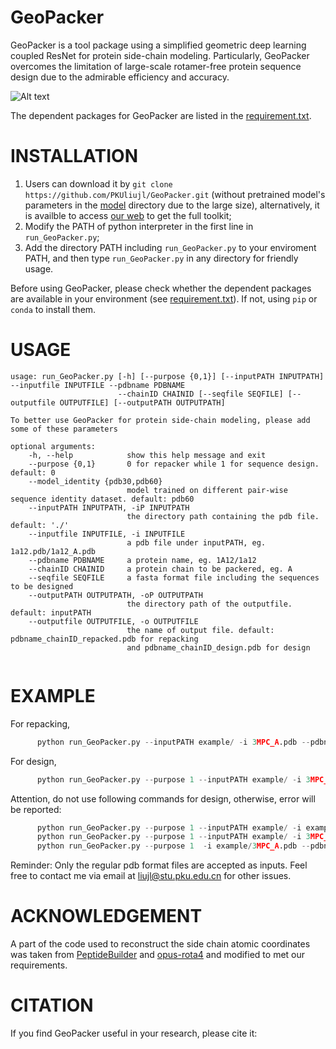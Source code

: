 # GeoPacker
GeoPacker is a tool package using a simplified geometric deep learning coupled ResNet for protein side-chain modeling. Particularly, GeoPacker overcomes the limitation of large-scale rotamer-free protein sequence design due to the admirable efficiency and accuracy.

![Alt text](https://github.com/PKUliujl/GeoPacker/blob/main/image/3mpcA.png)

The dependent packages for GeoPacker are listed in the [requirement.txt](https://github.com/PKUliujl/GeoPacker/blob/main/requirement.txt).

INSTALLATION
======================
1. Users can download it by `git clone https://github.com/PKUliujl/GeoPacker.git` (without pretrained model's parameters in the [model](https://github.com/PKUliujl/GeoPacker/blob/main/model) directory  due to the large size), alternatively, 
it is availble to access [our web](http://mdl.ipc.pku.edu.cn/) to get the full toolkit;
2. Modify the PATH of python interpreter in the first line in `run_GeoPacker.py`;
3. Add the directory PATH including `run_GeoPacker.py` to your enviroment PATH, and then type `run_GeoPacker.py` in any directory for friendly usage.

Before using GeoPacker, please check whether the dependent packages are available in your environment (see [requirement.txt](https://github.com/PKUliujl/GeoPacker/blob/main/requirement.txt)). If not, using `pip` or `conda` to install them.


USAGE
======================
```
usage: run_GeoPacker.py [-h] [--purpose {0,1}] [--inputPATH INPUTPATH] --inputfile INPUTFILE --pdbname PDBNAME  
                        --chainID CHAINID [--seqfile SEQFILE] [--outputfile OUTPUTFILE] [--outputPATH OUTPUTPATH]  

To better use GeoPacker for protein side-chain modeling, please add some of these parameters  

optional arguments:  
    -h, --help            show this help message and exit  
    --purpose {0,1}       0 for repacker while 1 for sequence design. default: 0
    --model_identity {pdb30,pdb60}
                          model trained on different pair-wise sequence identity dataset. default: pdb60
    --inputPATH INPUTPATH, -iP INPUTPATH    
                          the directory path containing the pdb file. default: './'  
    --inputfile INPUTFILE, -i INPUTFILE  
                          a pdb file under inputPATH, eg. 1a12.pdb/1a12_A.pdb  
    --pdbname PDBNAME     a protein name, eg. 1A12/1a12  
    --chainID CHAINID     a protein chain to be packered, eg. A  
    --seqfile SEQFILE     a fasta format file including the sequences to be designed  
    --outputPATH OUTPUTPATH, -oP OUTPUTPATH  
                          the directory path of the outputfile. default: inputPATH
    --outputfile OUTPUTFILE, -o OUTPUTFILE  
                          the name of output file. default: pdbname_chainID_repacked.pdb for repacking 
                          and pdbname_chainID_design.pdb for design
  
```

EXAMPLE
=====================
For repacking, 
```python
      python run_GeoPacker.py --inputPATH example/ -i 3MPC_A.pdb --pdbname 3MPC  --chainID A   
```

For design,  
```python
      python run_GeoPacker.py --purpose 1 --inputPATH example/ -i 3MPC_A.pdb --pdbname 3MPC --chainID A --seqfile  example/seqfile
```

Attention, do not use following commands for design, otherwise, error will be reported:
```python
      python run_GeoPacker.py --purpose 1 --inputPATH example/ -i example/3MPC_A.pdb --pdbname 3MPC --chainID A --seqfile  example/seqfile
      python run_GeoPacker.py --purpose 1 --inputPATH example/ -i 3MPC_A.pdb --pdbname 3MPC --chainID A --seqfile  seqfile
      python run_GeoPacker.py --purpose 1  -i example/3MPC_A.pdb --pdbname 3MPC --chainID A --seqfile  example/seqfile
```

Reminder: Only the regular pdb format files are accepted as inputs. Feel free to contact me via email at liujl@stu.pku.edu.cn for other issues.  

ACKNOWLEDGEMENT
=====================
A part of the code used to reconstruct the side chain atomic coordinates was taken from [PeptideBuilder](https://peerj.com/articles/80/) and [opus-rota4](https://academic.oup.com/bib/article/23/1/bbab529/6461160?searchresult=1) and modified to met our requirements.

CITATION
=====================
If you find GeoPacker useful in your research, please cite it:



